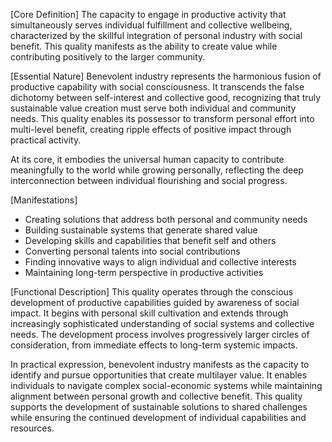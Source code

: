 [Core Definition]
The capacity to engage in productive activity that simultaneously serves individual fulfillment and collective wellbeing, characterized by the skillful integration of personal industry with social benefit. This quality manifests as the ability to create value while contributing positively to the larger community.

[Essential Nature]
Benevolent industry represents the harmonious fusion of productive capability with social consciousness. It transcends the false dichotomy between self-interest and collective good, recognizing that truly sustainable value creation must serve both individual and community needs. This quality enables its possessor to transform personal effort into multi-level benefit, creating ripple effects of positive impact through practical activity.

At its core, it embodies the universal human capacity to contribute meaningfully to the world while growing personally, reflecting the deep interconnection between individual flourishing and social progress.

[Manifestations]
- Creating solutions that address both personal and community needs
- Building sustainable systems that generate shared value
- Developing skills and capabilities that benefit self and others
- Converting personal talents into social contributions
- Finding innovative ways to align individual and collective interests
- Maintaining long-term perspective in productive activities

[Functional Description]
This quality operates through the conscious development of productive capabilities guided by awareness of social impact. It begins with personal skill cultivation and extends through increasingly sophisticated understanding of social systems and collective needs. The development process involves progressively larger circles of consideration, from immediate effects to long-term systemic impacts.

In practical expression, benevolent industry manifests as the capacity to identify and pursue opportunities that create multilayer value. It enables individuals to navigate complex social-economic systems while maintaining alignment between personal growth and collective benefit. This quality supports the development of sustainable solutions to shared challenges while ensuring the continued development of individual capabilities and resources.